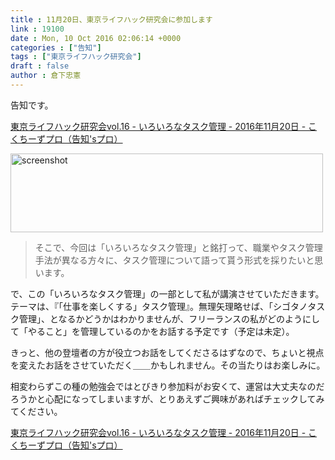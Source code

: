 ```yaml
---
title : 11月20日、東京ライフハック研究会に参加します
link : 19100
date : Mon, 10 Oct 2016 02:06:14 +0000
categories : ["告知"]
tags : ["東京ライフハック研究会"]
draft : false
author : 倉下忠憲
---
```


告知です。

<a href="http://www.kokuchpro.com/event/tokyohack16/">東京ライフハック研究会vol.16 - いろいろなタスク管理 - 2016年11月20日 - こくちーずプロ（告知'sプロ）</a>

<a href="http://www.kokuchpro.com/event/tokyohack16/" rel="attachment wp-att-19101"><img src="https://rashita.net/blog/wp-content/uploads/2016/10/screenshot19-500x126.png" alt="screenshot" width="500" height="126" class="alignnone size-medium wp-image-19101" /></a>

<blockquote>
そこで、今回は「いろいろなタスク管理」と銘打って、職業やタスク管理手法が異なる方々に、タスク管理について語って貰う形式を採りたいと思います。
</blockquote>

で、この「いろいろなタスク管理」の一部として私が講演させていただきます。テーマは、『「仕事を楽しくする」タスク管理』。無理矢理略せば、「シゴタノタスク管理」、となるかどうかはわかりませんが、フリーランスの私がどのようにして「やること」を管理しているのかをお話する予定です（予定は未定）。

きっと、他の登壇者の方が役立つお話をしてくださるはずなので、ちょいと視点を変えたお話をさせていただく＿＿かもしれません。その当たりはお楽しみに。

相変わらずこの種の勉強会ではとびきり参加料がお安くて、運営は大丈夫なのだろうかと心配になってしまいますが、とりあえずご興味があればチェックしてみてください。

<a href="http://www.kokuchpro.com/event/tokyohack16/">東京ライフハック研究会vol.16 - いろいろなタスク管理 - 2016年11月20日 - こくちーずプロ（告知'sプロ）</a>


